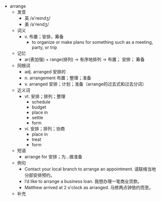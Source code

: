 - arrange
  - 发音
    - 英 /ə'reɪndʒ/
    - 美 /ə'rendʒ/
  - 词义
    - v. 布置；安排，筹备
      - to organize or make plans for something such as a meeting, party, or trip
  - 记忆
    - ar(表加强) + range(排列) → 有序地排列 → 布置； 安排； 筹备
  - 同根词
    - adj. arranged 安排的
    - n. arrangement 布置；整理；准备
    - v. arranged 安排；计划；准备（arrange的过去式和过去分词）
  - 近义词
    - vt. 安排；排列；整理
      - schedule
      - budget
      - place in
      - settle
      - form
    - vi. 安排；排列；协商
      - place in
      - treat
      - form
  - 短语
    - arrange for 安排；为…做准备
  - 例句
    - Contact your local branch to arrange an appointment. 请联络当地分部安排预约。
    - I’d like to arrange a business loan. 我想办理一笔商业贷款。
    - Matthew arrived at 2 o'clock as arranged. 马修两点钟依约而至。
  - 补充